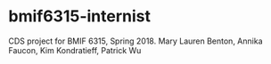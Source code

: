 # bmif6315-internist
CDS project for BMIF 6315, Spring 2018.
Mary Lauren Benton, Annika Faucon, Kim Kondratieff, Patrick Wu
